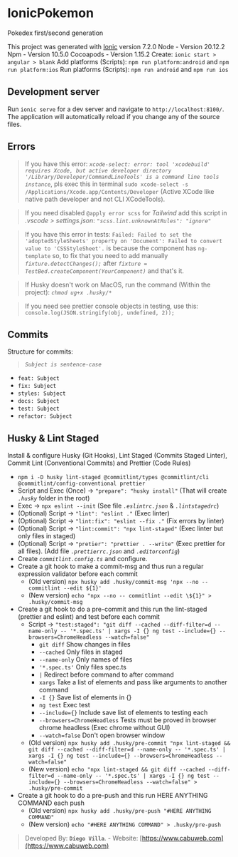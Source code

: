 # IonicPokemon

Pokedex first/second generation

This project was generated with [Ionic](https://ionicframework.com/) version 7.2.0
Node - Version 20.12.2
Npm - Version 10.5.0
Cocoapods - Version 1.15.2
Create: `ionic start > angular > blank`
Add platforms (Scripts): `npm run platform:android` and `npm run platform:ios`
Run platforms (Scripts): `npm run android` and `npm run ios`

## Development server

Run `ionic serve` for a dev server and navigate to `http://localhost:8100/`. The application will automatically reload if you change any of the source files.

## Errors

> If you have this error: _`xcode-select: error: tool 'xcodebuild' requires Xcode, but active developer directory '/Library/Developer/CommandLineTools' is a command line tools instance`_, pls exec this in terminal `sudo xcode-select -s /Applications/Xcode.app/Contents/Developer` (Active XCode like native path developer and not CLI XCodeTools).

> If you need disabled `@apply error scss` for _Tailwind_ add this script in _.vscode > settings.json_: _`"scss.lint.unknownAtRules": "ignore"`_

> If you have this error in tests: `Failed: Failed to set the 'adoptedStyleSheets' property on 'Document': Failed to convert value to 'CSSStyleSheet'.` is because the component has `ng-template` so, to fix that you need to add manually _`fixture.detectChanges();`_ after _`fixture = TestBed.createComponent(YourComponent)`_ and that's it.

> If Husky doesn't work on MacOS, run the command (Within the project): _`chmod ug+x .husky/*`_

> If you need see prettier console objects in testing, use this: `console.log(JSON.stringify(obj, undefined, 2));`

## Commits

Structure for commits:

> _`Subject is sentence-case`_ 

- `feat: Subject`
- `fix: Subject`
- `styles: Subject`
- `docs: Subject`
- `test: Subject`
- `refactor: Subject`

## Husky & Lint Staged

Install & configure Husky (Git Hooks), Lint Staged (Commits Staged Linter), Commit Lint (Conventional Commits) and Prettier (Code Rules)

- `npm i -D husky lint-staged @commitlint/types @commitlint/cli @commitlint/config-conventional prettier`
- Script and Exec (Once) -> `"prepare": "husky install"` (That will create _`.husky`_ folder in the root)
- Exec -> `npx eslint --init` (See file _`.eslintrc.json`_ & _`.lintstagedrc`_)
- (Optional) Script -> `"lint": "eslint ."` (Exec linter)
- (Optional) Script -> `"lint:fix": "eslint --fix ."` (Fix errors by linter)
- (Optional) Script -> `"lint:commit": "npx lint-staged"` (Exec linter but only files in staged)
- (Optional) Script -> `"pretier": "prettier . --write"` (Exec prettier for all files). (Add file _`.prettierrc.json`_ and _`.editorconfig`_)
- Create _`commitlint.config.ts`_ and configure.
- Create a git hook to make a commit-msg and thus run a regular expression validator before each commit
  - (Old version) `npx husky add .husky/commit-msg 'npx --no -- commitlint --edit ${1}'`
  - (New version) `echo "npx --no -- commitlint --edit \${1}" > .husky/commit-msg`
- Create a git hook to do a pre-commit and this run the lint-staged (prettier and eslint) and test before each commit
  - Script -> `"test:staged": "git diff --cached --diff-filter=d --name-only -- '*.spec.ts' | xargs -I {} ng test --include={} --browsers=ChromeHeadless --watch=false"`
    - `git diff` Show changes in files
    - `--cached` Only files in staged
    - `--name-only` Only names of files
    - `'*.spec.ts'` Only files spec.ts
    - `|` Redirect before command to after command
    - `xargs` Take a list of elements and pass like arguments to another command
    - `-I {}` Save list of elements in {}
    - `ng test` Exec test
    - `--include={}` Include save list of elements to testing each
    - `--browsers=ChromeHeadless` Tests must be proved in browser chrome headless (Exec chrome without GUI)
    - `--watch=false` Don't open browser window
  - (Old version) `npx husky add .husky/pre-commit "npx lint-staged && git diff --cached --diff-filter=d --name-only -- '*.spec.ts' | xargs -I {} ng test --include={} --browsers=ChromeHeadless --watch=false"`
  - (New version) `echo "npx lint-staged && git diff --cached --diff-filter=d --name-only -- '*.spec.ts' | xargs -I {} ng test --include={} --browsers=ChromeHeadless --watch=false" > .husky/pre-commit`
- Create a git hook to do a pre-push and this run HERE ANYTHING COMMAND each push
  - (Old version) `npx husky add .husky/pre-push "#HERE ANYTHING COMMAND"`
  - (New version) `echo "#HERE ANYTHING COMMAND" > .husky/pre-push`

> Developed By: __`Diego Villa`__. - Website: [https://www.cabuweb.com](https://www.cabuweb.com)